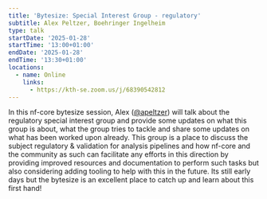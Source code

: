 ```yaml
---
title: 'Bytesize: Special Interest Group - regulatory'
subtitle: Alex Peltzer, Boehringer Ingelheim
type: talk
startDate: '2025-01-28'
startTime: '13:00+01:00'
endDate: '2025-01-28'
endTime: '13:30+01:00'
locations:
  - name: Online
    links:
      - https://kth-se.zoom.us/j/68390542812
---
```


In this nf-core bytesize session, Alex ([@apeltzer](https://github.com/apeltzer)) will talk about the regulatory special interest group and provide some updates on what this group is about, what the group tries to tackle and share some updates on what has been worked upon already. This group is a place to discuss the subject regulatory & validation for analysis pipelines and how nf-core and the community as such can facilitate any efforts in this direction by providing improved resources and documentation to perform such tasks but also considering adding tooling to help with this in the future. Its still early days but the bytesize is an excellent place to catch up and learn about this first hand!
